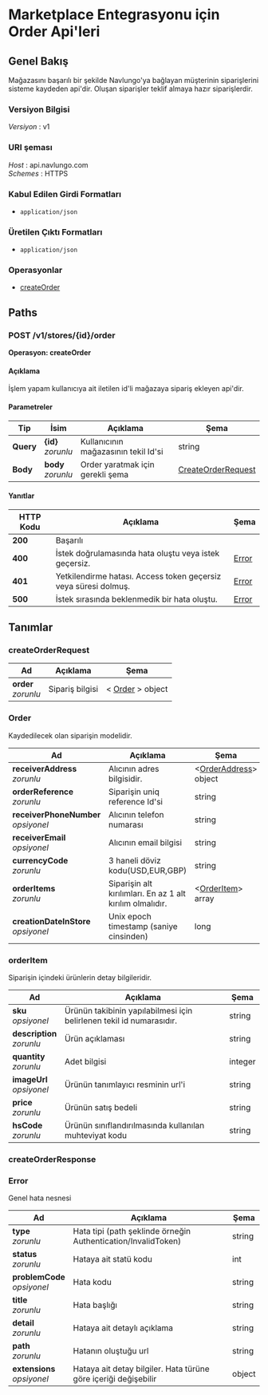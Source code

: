 # Marketplace Entegrasyonu için Order Api'leri

<a name="overview"></a>

## Genel Bakış

Mağazasını başarılı bir şekilde Navlungo'ya bağlayan müşterinin siparişlerini sisteme kaydeden api'dir. Oluşan siparişler teklif almaya hazır siparişlerdir.

### Versiyon Bilgisi

_Versiyon_ : v1

### URI şeması

_Host_ : api.navlungo.com  
_Schemes_ : HTTPS

### Kabul Edilen Girdi Formatları

- `application/json`

### Üretilen Çıktı Formatları

- `application/json`

### Operasyonlar

- [createOrder](#createOrder)<br>

<a name="paths"></a>

## Paths

<a name="createOrder"></a>

### POST /v1/stores/{id}/order

**Operasyon: createOrder**

#### Açıklama

İşlem yapam kullanıcıya ait iletilen id'li mağazaya sipariş ekleyen api'dir.

#### Parametreler

| Tip       | İsim                   | Açıklama                             | Şema                                      |
| --------- | ---------------------- | ------------------------------------ | ----------------------------------------- |
| **Query** | **{id}** <br>_zorunlu_ | Kullanıcının mağazasının tekil Id'si | string                                    |
| **Body**  | **body** <br>_zorunlu_ | Order yaratmak için gerekli şema     | [CreateOrderRequest](#createOrderRequest) |

#### Yanıtlar

| HTTP Kodu | Açıklama                                                        | Şema            |
| --------- | --------------------------------------------------------------- | --------------- |
| **200**   | Başarılı                                                        |                 |
| **400**   | İstek doğrulamasında hata oluştu veya istek geçersiz.           | [Error](#error) |
| **401**   | Yetkilendirme hatası. Access token geçersiz veya süresi dolmuş. | [Error](#error) |
| **500**   | İstek sırasında beklenmedik bir hata oluştu.                    | [Error](#error) |

<a name="definitions"></a>

## Tanımlar

<a name="createOrderRequest"></a>

### createOrderRequest

| Ad                      | Açıklama        | Şema                       |
| ----------------------- | --------------- | -------------------------- |
| **order** <br>_zorunlu_ | Sipariş bilgisi | < [Order](#order) > object |

<a name="order"></a>

### Order

Kaydedilecek olan siparişin modelidir.

| Ad                                      | Açıklama                                                  | Şema                                   |
| --------------------------------------- | --------------------------------------------------------- | -------------------------------------- |
| **receiverAddress** <br>_zorunlu_       | Alıcının adres bilgisidir.                                | <[OrderAddress](#orderAddress)> object |
| **orderReference** <br>_zorunlu_        | Siparişin uniq reference Id'si                            | string                                 |
| **receiverPhoneNumber** <br>_opsiyonel_ | Alıcının telefon numarası                                 | string                                 |
| **receiverEmail** <br>_opsiyonel_       | Alıcının email bilgisi                                    | string                                 |
| **currencyCode** <br>_zorunlu_          | 3 haneli döviz kodu(USD,EUR,GBP)                          | string                                 |
| **orderItems** <br>_zorunlu_            | Siparişin alt kırılımları. En az 1 alt kırılım olmalıdır. | <[OrderItem](#orderItem)> array        |
| **creationDateInStore** <br>_opsiyonel_ | Unix epoch timestamp (saniye cinsinden)                   | long                                   |

<a name="orderItem"></a>

### orderItem

Siparişin içindeki ürünlerin detay bilgileridir.

| Ad                            | Açıklama                                                             | Şema    |
| ----------------------------- | -------------------------------------------------------------------- | ------- |
| **sku** <br>_opsiyonel_       | Ürünün takibinin yapılabilmesi için belirlenen tekil id numarasıdır. | string  |
| **description** <br>_zorunlu_ | Ürün açıklaması                                                      | string  |
| **quantity** <br>_zorunlu_    | Adet bilgisi                                                         | integer |
| **imageUrl** <br>_opsiyonel_  | Ürünün tanımlayıcı resminin url'i                                    | string  |
| **price** <br>_zorunlu_       | Ürünün satış bedeli                                                  | string  |
| **hsCode** <br>_zorunlu_      | Ürünün sınıflandırılmasında kullanılan muhteviyat kodu               | string  |

<a name="createOrderResponse"></a>

### createOrderResponse

### Error

Genel hata nesnesi

| Ad                              | Açıklama                                                        | Şema   |
| ------------------------------- | --------------------------------------------------------------- | ------ |
| **type** <br>_zorunlu_          | Hata tipi (path şeklinde örneğin Authentication/InvalidToken)   | string |
| **status** <br>_zorunlu_        | Hataya ait statü kodu                                           | int    |
| **problemCode** <br>_opsiyonel_ | Hata kodu                                                       | string |
| **title** <br>_zorunlu_         | Hata başlığı                                                    | string |
| **detail** <br>_zorunlu_        | Hataya ait detaylı açıklama                                     | string |
| **path** <br>_zorunlu_          | Hatanın oluştuğu url                                            | string |
| **extensions** <br>_opsiyonel_  | Hataya ait detay bilgiler. Hata türüne göre içeriği değişebilir | object |
